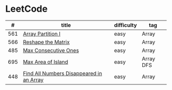 # LeetCode

|  #  |             title           |  difficulty  |      tag     |
| --- | --------------------------- | ------------ | ------------ |
| 561 | [Array Partition I](https://github.com/XiaoLyu/LeetCode/blob/master/src/Array%20Partition%20I.java)| easy | Array |
| 566 | [Reshape the Matrix](https://github.com/XiaoLyu/LeetCode/blob/master/src/Reshape%20the%20Matrix.java)| easy | Array |
| 485 | [Max Consecutive Ones](https://github.com/XiaoLyu/LeetCode/blob/master/src/Reshape%20the%20Matrix.java)| easy | Array | 
| 695 | [Max Area of Island](https://github.com/XiaoLyu/LeetCode/blob/master/src/Max%20Area%20of%20Island.java) | easy | Array    DFS|
| 448 | [Find All Numbers Disappeared in an Array](https://github.com/XiaoLyu/LeetCode/blob/master/src/Find%20All%20Numbers%20Disappeared%20in%20an%20Array.java) | easy | Array|


